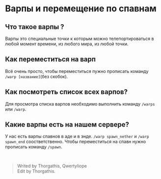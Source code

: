 # Варпы и перемещение по спавнам

## Что такое варпы ?

Варпы это специальные точки к которым можно телепортироваться в любой момент времени, из любого мира, из любой точки.

## Как переместиться на варп

Всё очень просто, чтобы переместиться пужно прописать команду ```/warp [название]```(без скобок).

## Как посмотреть список всех варпов?

Для просмотра списка варпов необходимо выполнить команду ```/warps``` или ```/warp```.

## Какие варпы есть на нашем сервере?

У нас есть варпы спавнов в адe и в энде. ```/warp spawn_nether``` и  ```/warp spawn_end``` соостветственно. Чтобы переместиться на спавн нужно прописать команду ```/spawn```.

<br>

> Writed by Thorgathis, Qwertyliope \
> Edit by Thorgathis.